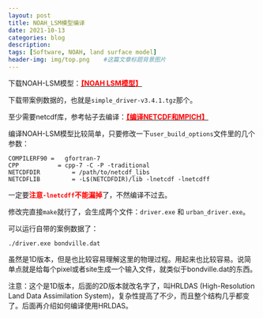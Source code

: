 ```yaml
---
layout: post
title: NOAH_LSM模型编译
date: 2021-10-13
categories: blog
description: 
tags: [Software, NOAH, land surface model]
header-img: img/top.png    #这篇文章标题背景图片
---
```


下载NOAH-LSM模型：[<span style="color:red">**【NOAH LSM模型】**</span>](https://ral.ucar.edu/solutions/products/unified-noah-lsm)

下载带案例数据的，也就是```simple_driver-v3.4.1.tgz```那个。

至少需要netcdf库，参考帖子去编译：[<span style="color:red">**【编译NETCDF和MPICH】**</span>](https://cryoecnu.github.io/blog/2021/10/09/%E7%BC%96%E8%AF%91NETCDF%E5%92%8CMPICH/)

编译NOAH-LSM模型比较简单，只要修改一下```user_build_options```文件里的几个参数：

```
COMPILERF90	=	gfortran-7
CPP		      =	cpp-7 -C -P -traditional
NETCDFDIR	      =	/path/to/netcdf_libs
NETCDFLIB	      =	-L$(NETCDFDIR)/lib -lnetcdf -lnetcdff
```

一定要<span style="color:red">**注意```-lnetcdff```不能漏掉**</span>了，不然编译不过去。

修改完直接```make```就行了，会生成两个文件：```driver.exe``` 和 ```urban_driver.exe```。

可以运行自带的案例数据了：

```
./driver.exe bondville.dat
```

虽然是1D版本，但是也比较容易理解这里的物理过程。用起来也比较容易。说简单点就是给每个pixel或者site生成一个输入文件，就类似于bondville.dat的东西。

注意：这个是1D版本，后面的2D版本就改名字了，叫HRLDAS (High-Resolution Land Data Assimilation System)，复杂性提高了不少，而且整个结构几乎都变了。后面再介绍如何编译使用HRLDAS。